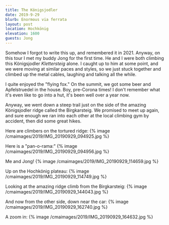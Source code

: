 ```yaml
---
title: The Königsjodler
date: 2019-9-29
blurb: Enormous via ferrata
layout: post
location: Hochkönig
elevation: 1600
guests: Jong
---
```


Somehow I forgot to write this up, and remembered it in 2021.
Anyway, on this tour I met my buddy Jong for the first time. He and I were both climbing
this Königsjodler *Klettersteig* alone. I caught up to him at some point, and we were
moving at similar paces and styles, so we just stuck together and climbed up the
metal cables, laughing and talking all the while.

I quite enjoyed the "flying fox." On the summit, we got some beer and Apfelstruedel
in the house. Boy, pre-Corona times! I don't remember what it's even like to go into
a hut, it's been well over a year now.

Anyway, we went down a steep trail just on the side of the amazing Königsjodler ridge
called the Birgkarsteig. We promised to meet up again, and sure enough we ran
into each other at the local climbing gym by accident, then did some great hikes.

Here are climbers on the tortured ridge:
{% image /cmaimages/2019/IMG_20190929_094925.jpg %}

Here is a "pan-o-rama:"
{% image /cmaimages/2019/IMG_20190929_094956.jpg %}

Me and Jong!
{% image /cmaimages/2019/IMG_20190929_114659.jpg %}

Up on the Hochkönig plateau:
{% image /cmaimages/2019/IMG_20190929_114749.jpg %}

Looking at the amazing ridge climb from the Birgkarsteig:
{% image /cmaimages/2019/IMG_20190929_144043.jpg %}

And now from the other side, down near the car:
{% image /cmaimages/2019/IMG_20190929_162740.jpg %}

A zoom in:
{% image /cmaimages/2019/IMG_20190929_164632.jpg %}

